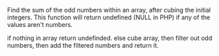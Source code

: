 Find the sum of the odd numbers within an array, after cubing the initial integers. This function will return undefined (NULL in PHP) if any of the values aren't numbers.

if nothing in array return undefinded.
else cube array, then filter out odd numbers, then add the filtered numbers and return it.